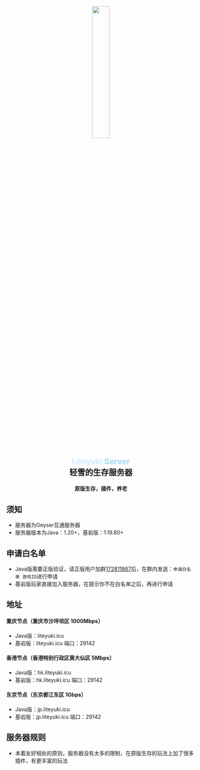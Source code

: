 <div align="center">
    <img src="https://gitee.com/snowykami/snowykami/raw/master/img/snowy.png" style="width: 30%; margin-top:10%;">
</div>
<div align=center>
    <h2>
        <font color="#d0e9ff">
            Liteyuki
        </font>
        <font color="#a2d8f4">
            Server
        </font>
        <br>
        轻雪的生存服务器
    </h2>
</div>
<div align=center><h4>原版生存，插件，养老</h4></div>

## 须知

- 服务器为Geyser互通服务器
- 服务器版本为Java：1.20+，基岩版：1.19.80+

## 申请白名单

- Java版需要正版验证，请正版用户加群[172811867](http://qm.qq.com/cgi-bin/qm/qr?_wv=1027&k=MlKVG2xKNkVyWyp16U2OXLts1smmCgkS&authKey=BAgaMDmD7jqvqzrfdPk93FTRHh4vRa%2Fn10HzM8K52i4UZ%2B%2FIf5%2FXfSd0m7x25ULy&noverify=0&group_code=172811867)后，在群内发送：```申请白名单 游戏ID```进行申请
- 基岩版玩家直接加入服务器，在提示你不在白名单之后，再进行申请

## 地址

#### 重庆节点（重庆市沙坪坝区 1000Mbps）
- Java版：liteyuki.icu
- 基岩版：liteyuki.icu 端口：29142

#### 香港节点（香港特别行政区黄大仙区 5Mbps）
- Java版：hk.liteyuki.icu
- 基岩版：hk.liteyuki.icu 端口：29142

#### 东京节点（东京都江东区 1Gbps）
- Java版：jp.liteyuki.icu
- 基岩版：jp.liteyuki.icu 端口：29142

## 服务器规则

- 本着友好相处的原则，服务器没有太多的限制，在原版生存的玩法上加了很多插件，有更丰富的玩法

